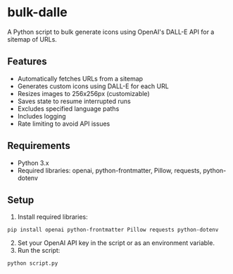 # bulk-dalle

A Python script to bulk generate icons using OpenAI's DALL-E API for a sitemap of URLs.

## Features
- Automatically fetches URLs from a sitemap
- Generates custom icons using DALL-E for each URL
- Resizes images to 256x256px (customizable)
- Saves state to resume interrupted runs
- Excludes specified language paths
- Includes logging
- Rate limiting to avoid API issues

## Requirements
- Python 3.x
- Required libraries: openai, python-frontmatter, Pillow, requests, python-dotenv

## Setup
1. Install required libraries:
```
pip install openai python-frontmatter Pillow requests python-dotenv
```
2. Set your OpenAI API key in the script or as an environment variable.
3. Run the script:
```
python script.py
```     
